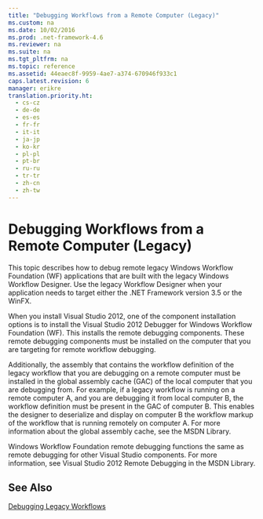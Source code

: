 ```yaml
---
title: "Debugging Workflows from a Remote Computer (Legacy)"
ms.custom: na
ms.date: 10/02/2016
ms.prod: .net-framework-4.6
ms.reviewer: na
ms.suite: na
ms.tgt_pltfrm: na
ms.topic: reference
ms.assetid: 44eaec8f-9959-4ae7-a374-670946f933c1
caps.latest.revision: 6
manager: erikre
translation.priority.ht: 
  - cs-cz
  - de-de
  - es-es
  - fr-fr
  - it-it
  - ja-jp
  - ko-kr
  - pl-pl
  - pt-br
  - ru-ru
  - tr-tr
  - zh-cn
  - zh-tw
---
```

# Debugging Workflows from a Remote Computer (Legacy)
This topic describes how to debug remote legacy Windows Workflow Foundation (WF) applications that are built with the legacy Windows Workflow Designer. Use the legacy Workflow Designer when your application needs to target either the .NET Framework version 3.5 or the WinFX.  
  
 When you install Visual Studio 2012, one of the component installation options is to install the Visual Studio 2012 Debugger for Windows Workflow Foundation (WF). This installs the remote debugging components. These remote debugging components must be installed on the computer that you are targeting for remote workflow debugging.  
  
 Additionally, the assembly that contains the workflow definition of the legacy workflow that you are debugging on a remote computer must be installed in the global assembly cache (GAC) of the local computer that you are debugging from. For example, if a legacy workflow is running on a remote computer A, and you are debugging it from local computer B, the workflow definition must be present in the GAC of computer B. This enables the designer to deserialize and display on computer B the workflow markup of the workflow that is running remotely on computer A. For more information about the global assembly cache, see the MSDN Library.  
  
 Windows Workflow Foundation remote debugging functions the same as remote debugging for other Visual Studio components. For more information, see Visual Studio 2012 Remote Debugging in the MSDN Library.  
  
## See Also  
 [Debugging Legacy Workflows](../WF_Design/Debugging-Legacy-Workflows.md)